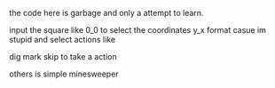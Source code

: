 the code here is garbage and only a attempt to learn.

input the square like 0_0 to select the coordinates y_x format casue im stupid
and select actions like

dig
mark
skip 
to take a action 

others is simple minesweeper
